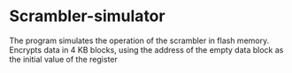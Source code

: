 # Scrambler-simulator

The program simulates the operation of the scrambler in flash memory. Encrypts data in 4 KB blocks, using the address of the empty data block as the initial value of the register
